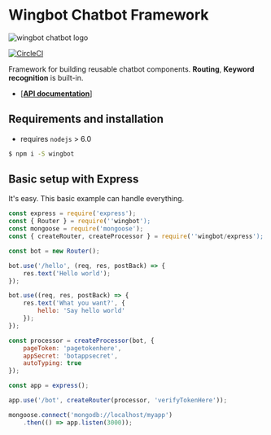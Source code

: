 # Wingbot Chatbot Framework

![wingbot chatbot logo](./logo.png "Wingbot Chatbot Framework")

[![CircleCI](https://circleci.com/gh/wingbotai/wingbot.svg?style=svg)](https://circleci.com/gh/wingbotai/wingbot)

Framework for building reusable chatbot components. **Routing**, **Keyword recognition** is built-in.

- [**[API documentation](https://wingbotai.github.com/wingbot)**]

## Requirements and installation

  - requires `nodejs` > 6.0

  ```bash
  $ npm i -S wingbot
  ```

## Basic setup with Express

It's easy. This basic example can handle everything.

```javascript
const express = require('express');
const { Router } = require(''wingbot');
const mongoose = require('mongoose');
const { createRouter, createProcessor } = require(''wingbot/express');

const bot = new Router();

bot.use('/hello', (req, res, postBack) => {
    res.text('Hello world');
});

bot.use((req, res, postBack) => {
    res.text('What you want?', {
        hello: 'Say hello world'
    });
});

const processor = createProcessor(bot, {
    pageToken: 'pagetokenhere',
    appSecret: 'botappsecret',
    autoTyping: true
});

const app = express();

app.use('/bot', createRouter(processor, 'verifyTokenHere'));

mongoose.connect('mongodb://localhost/myapp')
    .then(() => app.listen(3000));
```